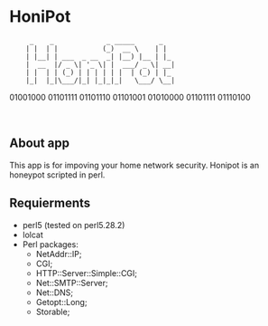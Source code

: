# HoniPot
         _    _             _ _____      _
        | |  | |           (_)  __ \    | |
        | |__| | ___  _ __  _| |__) |__ | |_
        |  __  |/ _ \| '_ \| |  ___/ _ \| __|
        | |  | | (_) | | | | | |  | (_) | |_
        |_|  |_|\___/|_| |_|_|_|   \___/ \__|
01001000 01101111 01101110 01101001 01010000 01101111 01110100


<br>

<h2>About app</h2>
<p>This app is for impoving your home network security. Honipot is an honeypot scripted in perl.</p>

<h2>Requierments</h2>
<ul><li>perl5 (tested on perl5.28.2)
  <li>lolcat
  <li>Perl packages:<ul><li>NetAddr::IP;
                        <li>CGI;
                        <li>HTTP::Server::Simple::CGI;
                        <li>Net::SMTP::Server;
                        <li>Net::DNS;
                        <li>Getopt::Long;
                        <li>Storable;
    </ul>
</ul>

